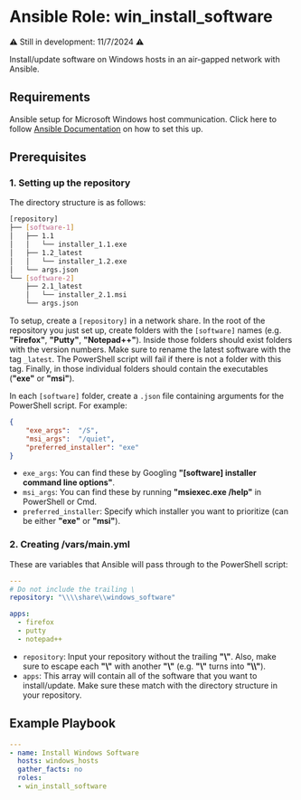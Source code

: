 # Ansible Role: win_install_software

⚠️ Still in development: 11/7/2024 ⚠️

Install/update software on Windows hosts in an air-gapped network with Ansible.

## Requirements

Ansible setup for Microsoft Windows host communication. Click here to follow [Ansible Documentation](https://docs.ansible.com/ansible/latest/os_guide/windows_setup.html) on how to set this up.

## Prerequisites

### 1. Setting up the repository

The directory structure is as follows:

```bash
[repository]
├── [software-1]
│   ├── 1.1
│   │   └── installer_1.1.exe
│   ├── 1.2_latest
│   │   └── installer_1.2.exe
│   └── args.json
└── [software-2]
    ├── 2.1_latest
    │   └── installer_2.1.msi
    └── args.json
```

To setup, create a `[repository]` in a network share. In the root of the repository you just set up, create folders with the `[software]` names (e.g. __"Firefox"__, __"Putty"__, __"Notepad++"__). Inside those folders should exist folders with the version numbers. Make sure to rename the latest software with the tag `_latest`. The PowerShell script will fail if there is not a folder with this tag. Finally, in those individual folders should contain the executables (__"exe"__ or __"msi"__).

In each `[software]` folder, create a `.json` file containing arguments for the PowerShell script. For example:

```json
{
    "exe_args":  "/S",
    "msi_args":  "/quiet",
    "preferred_installer": "exe"
}
```

- `exe_args`: You can find these by Googling __"[software] installer command line options"__.
- `msi_args`: You can find these by running __"msiexec.exe /help"__ in PowerShell or Cmd.
- `preferred_installer`: Specify which installer you want to prioritize (can be either __"exe"__ or __"msi"__).

### 2. Creating /vars/main.yml

These are variables that Ansible will pass through to the PowerShell script:

```yml
---
# Do not include the trailing \
repository: "\\\\share\\windows_software"

apps:
  - firefox
  - putty
  - notepad++
```

- `repository`: Input your repository without the trailing __"\\"__. Also, make sure to escape each __"\\"__ with another __"\\"__ (e.g. __"\\"__ turns into __"\\\\"__).
- `apps`: This array will contain all of the software that you want to install/update. Make sure these match with the directory structure in your repository.

## Example Playbook

```yml
---
- name: Install Windows Software
  hosts: windows_hosts
  gather_facts: no
  roles:
  - win_install_software
```
